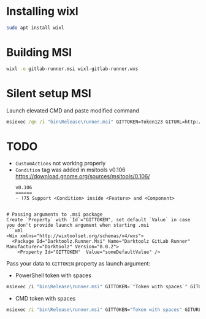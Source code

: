 # Installing wixl
```bash
sudo apt install wixl
```

# Building MSI
```bash
wixl -o gitlab-runner.msi wixl-gitlab-runner.wxs
```

# Silent setup MSI
Launch elevated CMD and paste modified command
```cmd
msiexec /qn /i "bin\Release\runner.msi" GITTOKEN=Token123 GITURL=http://github.com
```

# TODO
- `CustomActions` not working properly
- `Condition` tag was added in msitools v0.106 https://download.gnome.org/sources/msitools/0.106/
  ```
  v0.106
  ======
  - !75 Support <Condition> inside <Feature> and <Component>
```

# Passing arguments to .msi package
Create `Property` with `Id`="GITTOKEN", set default `Value` in case you don't provide launch argument when starting .msi
```xml
<Wix xmlns="http://wixtoolset.org/schemas/v4/wxs">
  <Package Id="Darktoolz.Runner.Msi" Name="Darktoolz GitLab Runner" Manufacturer="Darktoolz" Version="0.0.2">
    <Property Id="GITTOKEN"  Value="someDefaultValue" />
```
Pass your data to `GITTOKEN` property as launch argument:
- PowerShell token with spaces
```powershell
msiexec /i "bin\Release\runner.msi" GITTOKEN=`"Token with spaces`" GITURL=http://github.com
```
- CMD token with spaces
```cmd
msiexec /i "bin\Release\runner.msi" GITTOKEN="Token with spaces" GITURL=http://github.com
```